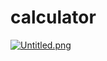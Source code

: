 # calculator
[![Untitled.png](https://i.postimg.cc/zvqpJ1bK/Untitled.png)](https://postimg.cc/r0Y5J39w)
